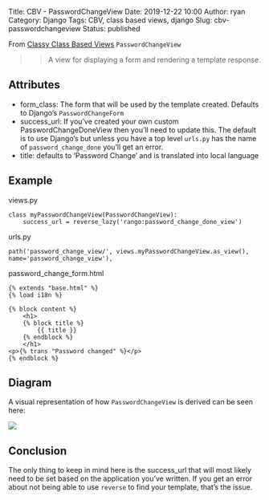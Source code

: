 Title: CBV - PasswordChangeView
Date: 2019-12-22 10:00
Author: ryan
Category: Django
Tags: CBV, class based views, django
Slug: cbv-passwordchangeview
Status: published

From [Classy Class Based Views](http://ccbv.co.uk/projects/Django/2.2/django.contrib.auth.views/PasswordChangeView/) `PasswordChangeView`

> > A view for displaying a form and rendering a template response.

## Attributes

-   form_class: The form that will be used by the template created. Defaults to Django’s `PasswordChangeForm`
-   success_url: If you’ve created your own custom PasswordChangeDoneView then you’ll need to update this. The default is to use Django’s but unless you have a top level `urls.py` has the name of `password_change_done` you’ll get an error.
-   title: defaults to ‘Password Change’ and is translated into local language

## Example

views.py

    class myPasswordChangeView(PasswordChangeView):
        success_url = reverse_lazy('rango:password_change_done_view')

urls.py

    path('password_change_view/', views.myPasswordChangeView.as_view(), name='password_change_view'),

password_change_form.html

    {% extends "base.html" %}
    {% load i18n %}

    {% block content %}
        <h1>
        {% block title %}
            {{ title }}
        {% endblock %}
        </h1>
    <p>{% trans "Password changed" %}</p>
    {% endblock %}

## Diagram

A visual representation of how `PasswordChangeView` is derived can be seen here:

![](https://yuml.me/diagram/plain;/class/%5BPasswordContextMixin%7Bbg:white%7D%5D%5E-%5BPasswordChangeView%7Bbg:green%7D%5D,%20%5BFormView%7Bbg:lightblue%7D%5D%5E-%5BPasswordChangeView%7Bbg:green%7D%5D,%20%5BTemplateResponseMixin%7Bbg:white%7D%5D%5E-%5BFormView%7Bbg:lightblue%7D%5D,%20%5BBaseFormView%7Bbg:white%7D%5D%5E-%5BFormView%7Bbg:lightblue%7D%5D,%20%5BFormMixin%7Bbg:white%7D%5D%5E-%5BBaseFormView%7Bbg:white%7D%5D,%20%5BContextMixin%7Bbg:white%7D%5D%5E-%5BFormMixin%7Bbg:white%7D%5D,%20%5BProcessFormView%7Bbg:white%7D%5D%5E-%5BBaseFormView%7Bbg:white%7D%5D,%20%5BView%7Bbg:lightblue%7D%5D%5E-%5BProcessFormView%7Bbg:white%7D%5D.svg)

## Conclusion

The only thing to keep in mind here is the success_url that will most likely need to be set based on the application you’ve written. If you get an error about not being able to use `reverse` to find your template, that’s the issue.

